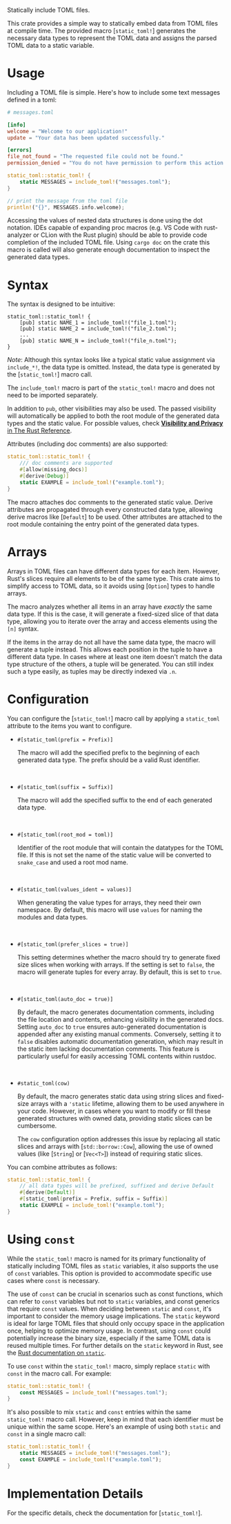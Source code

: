 Statically include TOML files.

This crate provides a simple way to statically embed data from TOML files at
compile time. 
The provided macro [`static_toml!`] generates the necessary data types to 
represent the TOML data and assigns the parsed TOML data to a static variable.

# Usage
Including a TOML file is simple.
Here's how to include some text messages defined in a toml:
```toml
# messages.toml

[info]
welcome = "Welcome to our application!"
update = "Your data has been updated successfully."

[errors]
file_not_found = "The requested file could not be found."
permission_denied = "You do not have permission to perform this action."
```

```rust
static_toml::static_toml! {
    static MESSAGES = include_toml!("messages.toml");
}

// print the message from the toml file
println!("{}", MESSAGES.info.welcome);
```
Accessing the values of nested data structures is done using the dot
notation. IDEs capable of expanding proc macros
(e.g. VS Code with rust-analyzer or CLion with the Rust plugin)
should be able to provide code completion of the included TOML file.
Using `cargo doc` on the crate this macro is called will also generate
enough documentation to inspect the generated data types.

# Syntax
The syntax is designed to be intuitive:
```rust,ignore
static_toml::static_toml! {
    [pub] static NAME_1 = include_toml!("file_1.toml");
    [pub] static NAME_2 = include_toml!("file_2.toml");
    ...
    [pub] static NAME_N = include_toml!("file_n.toml");
}
```
*Note*:
Although this syntax looks like a typical static value assignment via
`include_*!`, the data type is omitted.
Instead, the data type is generated by the [`static_toml!`] macro call.

The `include_toml!` macro is part of the `static_toml!` macro and does not
need to be imported separately.

In addition to `pub`, other visibilities may also be used.
The passed visibility will automatically be applied to both the root module
of the generated data types and the static value.
For possible values, check
[**Visibility and Privacy** in The Rust Reference](https://doc.rust-lang.org/stable/reference/visibility-and-privacy.html).

Attributes (including doc comments) are also supported:
```rust
static_toml::static_toml! {
    /// doc comments are supported
    #[allow(missing_docs)]
    #[derive(Debug)]
    static EXAMPLE = include_toml!("example.toml");
}
```
The macro attaches doc comments to the generated static value.
Derive attributes are propagated through every constructed data type,
allowing derive macros like [`Default`] to be used. 
Other attributes are attached to the root module containing the entry point of 
the generated data types.

# Arrays

Arrays in TOML files can have different data types for each item.
However, Rust's slices require all elements to be of the same type.
This crate aims to simplify access to TOML data, so it avoids using
[`Option`] types to handle arrays.

The macro analyzes whether all items in an array have *exactly* the same data 
type. 
If this is the case, it will generate a fixed-sized slice of that data type, 
allowing you to iterate over the array and access elements using the `[n]` 
syntax.

If the items in the array do not all have the same data type, the macro will
generate a tuple instead.
This allows each position in the tuple to have a different data type.
In cases where at least one item doesn't match the data type structure of
the others, a tuple will be generated.
You can still index such a type easily, as tuples may be directly indexed
via `.n`.

# Configuration
You can configure the [`static_toml!`] macro call by applying a
`static_toml` attribute to the items you want to configure.

- `#[static_toml(prefix = Prefix)]`

  The macro will add the specified prefix to the beginning of each generated
  data type.
  The prefix should be a valid Rust identifier.

  <br>

- `#[static_toml(suffix = Suffix)]`

  The macro will add the specified suffix to the end of each generated data
  type.

  <br>

- `#[static_toml(root_mod = toml)]`

  Identifier of the root module that will contain the datatypes for the TOML
  file.
  If this is not set the name of the static value will be converted to
  `snake_case` and used a root mod name.

  <br>

- `#[static_toml(values_ident = values)]`

  When generating the value types for arrays, they need their own namespace.
  By default, this macro will use `values` for naming the modules and data
  types.

  <br>

- `#[static_toml(prefer_slices = true)]`

  This setting determines whether the macro should try to generate fixed
  size slices when working with arrays.
  If the setting is set to `false`, the macro will generate tuples for
  every array.
  By default, this is set to `true`.

  <br>

- `#[static_toml(auto_doc = true)]`

  By default, the macro generates documentation comments, including the file 
  location and contents, enhancing visibility in the generated docs. 
  Setting `auto_doc` to `true` ensures auto-generated documentation is appended 
  after any existing manual comments. 
  Conversely, setting it to `false` disables automatic documentation generation, 
  which may result in the static item lacking documentation comments. 
  This feature is particularly useful for easily accessing TOML contents within 
  rustdoc.

  <br>

- `#static_toml(cow)`

  By default, the macro generates static data using string slices and fixed-size 
  arrays with a `'static` lifetime, allowing them to be used anywhere in your 
  code. 
  However, in cases where you want to modify or fill these generated structures 
  with owned data, providing static slices can be cumbersome.

  The `cow` configuration option addresses this issue by replacing all static 
  slices and arrays with [`std::borrow::Cow`], allowing the use of owned values 
  (like [`String`] or [`Vec<T>`]) instead of requiring static slices.

You can combine attributes as follows:
```rust
static_toml::static_toml! {
    // all data types will be prefixed, suffixed and derive Default
    #[derive(Default)]
    #[static_toml(prefix = Prefix, suffix = Suffix)]
    static EXAMPLE = include_toml!("example.toml");
}
```

# Using `const`
While the `static_toml!` macro is named for its primary functionality of 
statically including TOML files as `static` variables, it also supports the use 
of `const` variables. 
This option is provided to accommodate specific use cases where `const` is 
necessary.

The use of `const` can be crucial in scenarios such as const functions, which 
can refer to `const` variables but not to `static` variables, and const generics 
that require `const` values. 
When deciding between `static` and `const`, it's important to consider the 
memory usage implications. 
The `static` keyword is ideal for large TOML files that should only occupy space 
in the application once, helping to optimize memory usage. 
In contrast, using `const` could potentially increase the binary size, 
especially if the same TOML data is reused multiple times. 
For further details on the `static` keyword in Rust, see the 
[Rust documentation on `static`](https://doc.rust-lang.org/std/keyword.static.html).

To use `const` within the `static_toml!` macro, simply replace `static` with 
`const` in the macro call. 
For example:
```rust
static_toml::static_toml! {
    const MESSAGES = include_toml!("messages.toml");
}
```

It's also possible to mix `static` and `const` entries within the same 
`static_toml!` macro call. 
However, keep in mind that each identifier must be unique within the same scope. 
Here's an example of using both `static` and `const` in a single macro call:
```rust
static_toml::static_toml! {
    static MESSAGES = include_toml!("messages.toml");
    const EXAMPLE = include_toml!("example.toml");
}
```

# Implementation Details
For the specific details, check the documentation for [`static_toml!`].
